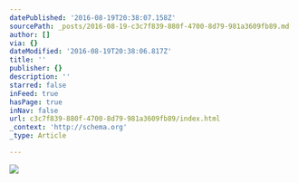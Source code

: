 ```yaml
---
datePublished: '2016-08-19T20:38:07.158Z'
sourcePath: _posts/2016-08-19-c3c7f839-880f-4700-8d79-981a3609fb89.md
author: []
via: {}
dateModified: '2016-08-19T20:38:06.817Z'
title: ''
publisher: {}
description: ''
starred: false
inFeed: true
hasPage: true
inNav: false
url: c3c7f839-880f-4700-8d79-981a3609fb89/index.html
_context: 'http://schema.org'
_type: Article

---
```

![](https://the-grid-user-content.s3-us-west-2.amazonaws.com/00a386da-fd1c-43b1-bf08-b441acb9ce40.jpg)